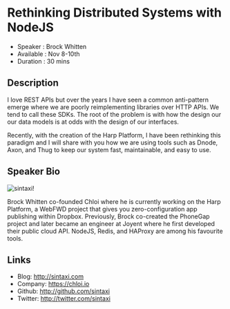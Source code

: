 Rethinking Distributed Systems with NodeJS
==========================================

* Speaker   : Brock Whitten
* Available : Nov 8-10th
* Duration  : 30 mins

Description
-----------

I love REST APIs but over the years I have seen a common anti-pattern emerge where we are poorly reimplementing libraries over HTTP APIs. We tend to call these SDKs. The root of the problem is with how the design our our data models is at odds with the design of our interfaces.

Recently, with the creation of the Harp Platform, I have been rethinking this paradigm and I will share with you how we are using tools such as Dnode, Axon, and Thug to keep our system fast, maintainable, and easy to use.

Speaker Bio
-----------

![sintaxi](http://sintaxi.com/img/sintaxi-beach.jpg)!

Brock Whitten co-founded Chloi where he is currently working on the Harp Platform, a WebFWD project that gives you zero-configuration app publishing within Dropbox. Previously, Brock co-created the PhoneGap project and later became an engineer at Joyent where he first developed their public cloud API. NodeJS, Redis, and HAProxy are among his favourite tools.

Links
-----

* Blog: http://sintaxi.com
* Company: https://chloi.io
* Github: http://github.com/sintaxi
* Twitter: http://twitter.com/sintaxi
